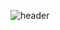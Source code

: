 ![header](https://capsule-render.vercel.app/api?type=waving&color=FF69B4,FFC0CB&height=250&section=header&text=oxomi&fontSize=70)

